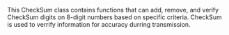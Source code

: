 This CheckSum class contains functions that can add, remove, and verify CheckSum digits on 8-digit numbers based on specific criteria. CheckSum is used to verrify information for accuracy durring transmission.
